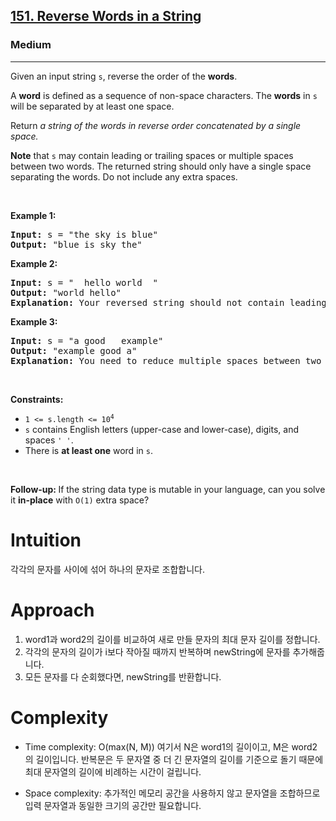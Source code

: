 <h2><a href="https://leetcode.com/problems/reverse-words-in-a-string">151. Reverse Words in a String</a></h2><h3>Medium</h3><hr><p>Given an input string <code>s</code>, reverse the order of the <strong>words</strong>.</p>

<p>A <strong>word</strong> is defined as a sequence of non-space characters. The <strong>words</strong> in <code>s</code> will be separated by at least one space.</p>

<p>Return <em>a string of the words in reverse order concatenated by a single space.</em></p>

<p><b>Note</b> that <code>s</code> may contain leading or trailing spaces or multiple spaces between two words. The returned string should only have a single space separating the words. Do not include any extra spaces.</p>

<p>&nbsp;</p>
<p><strong class="example">Example 1:</strong></p>

<pre>
<strong>Input:</strong> s = &quot;the sky is blue&quot;
<strong>Output:</strong> &quot;blue is sky the&quot;
</pre>

<p><strong class="example">Example 2:</strong></p>

<pre>
<strong>Input:</strong> s = &quot;  hello world  &quot;
<strong>Output:</strong> &quot;world hello&quot;
<strong>Explanation:</strong> Your reversed string should not contain leading or trailing spaces.
</pre>

<p><strong class="example">Example 3:</strong></p>

<pre>
<strong>Input:</strong> s = &quot;a good   example&quot;
<strong>Output:</strong> &quot;example good a&quot;
<strong>Explanation:</strong> You need to reduce multiple spaces between two words to a single space in the reversed string.
</pre>

<p>&nbsp;</p>
<p><strong>Constraints:</strong></p>

<ul>
	<li><code>1 &lt;= s.length &lt;= 10<sup>4</sup></code></li>
	<li><code>s</code> contains English letters (upper-case and lower-case), digits, and spaces <code>&#39; &#39;</code>.</li>
	<li>There is <strong>at least one</strong> word in <code>s</code>.</li>
</ul>

<p>&nbsp;</p>
<p><b data-stringify-type="bold">Follow-up:&nbsp;</b>If the string data type is mutable in your language, can&nbsp;you solve it&nbsp;<b data-stringify-type="bold">in-place</b>&nbsp;with&nbsp;<code data-stringify-type="code">O(1)</code>&nbsp;extra space?</p>

# Intuition
각각의 문자를 사이에 섞어 하나의 문자로 조합합니다.

# Approach
1. word1과 word2의 길이를 비교하여 새로 만들 문자의 최대 문자 길이를 정합니다.
2. 각각의 문자의 길이가 i보다 작아질 때까지 반복하며 newString에 문자를 추가해줍니다.
3. 모든 문자를 다 순회했다면, newString를 반환합니다.

# Complexity
- Time complexity:
 O(max(N, M))
여기서 N은 word1의 길이이고, M은 word2의 길이입니다. 반복문은 두 문자열 중 더 긴 문자열의 길이를 기준으로 돌기 때문에 최대 문자열의 길이에 비례하는 시간이 걸립니다.

- Space complexity:
추가적인 메모리 공간을 사용하지 않고 문자열을 조합하므로 입력 문자열과 동일한 크기의 공간만 필요합니다.
